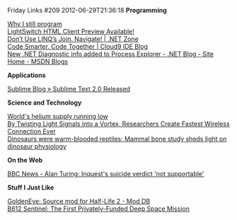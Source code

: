 Friday Links #209
2012-06-29T21:36:18
**Programming**

[Why I still program](http://lemire.me/blog/archives/2011/06/06/why-i-still-program/)   
[LightSwitch HTML Client Preview Available!](http://blogs.msdn.com/b/bethmassi/archive/2012/06/26/lightswitch-html-client-preview-available.aspx)   
[Don’t Use LINQ’s Join. Navigate! | .NET Zone](http://dotnet.dzone.com/articles/don%E2%80%99t-use-linq%E2%80%99s-join-navigate)   
[Code Smarter. Code Together | Cloud9 IDE Blog](http://c9.io/site/blog/2012/06/cloud9ide-new-features/)   
[New .NET Diagnostic info added to Process Explorer - .NET Blog - Site Home - MSDN Blogs](http://blogs.msdn.com/b/dotnet/archive/2012/06/26/new-net-diagnostic-info-added-to-process-explorer.aspx)

**Applications**

[Sublime Blog » Sublime Text 2.0 Released](http://www.sublimetext.com/blog/articles/sublime-text-2-0-released)

**Science and Technology**

[World's helium supply running low](http://www.digitaljournal.com/article/321439)   
[By Twisting Light Signals into a Vortex, Researchers Create Fastest Wireless Connection Ever](http://www.popsci.com/science/article/2012-06/twisting-signals-vortex-researchers-beam-25-terabits-data-second)   
[Dinosaurs were warm-blooded reptiles: Mammal bone study sheds light on dinosaur physiology](http://www.sciencedaily.com/releases/2012/06/120628130647.htm)

**On the Web**

[BBC News - Alan Turing: Inquest's suicide verdict 'not supportable'](http://www.bbc.co.uk/news/science-environment-18561092)

**Stuff I Just Like**

[GoldenEye: Source mod for Half-Life 2 - Mod DB](http://www.moddb.com/mods/goldeneye-source)   
[B612 Sentinel: The First Privately-Funded Deep Space Mission](http://www.popsci.com/technology/article/2012-06/first-privately-funded-deep-space-mission-will-chart-all-asteroids-inner-solar-system)
